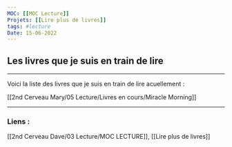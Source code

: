 ```yaml
---
MOC: [[MOC Lecture]]
Projets: [[Lire plus de livres]]
tags: #lecture
Date: 15-06-2022
---
```


## Les livres que je suis en train de lire

---

Voici la liste des livres que je suis en train de lire acuellement :


[[2nd Cerveau Mary/05 Lecture/Livres en cours/Miracle Morning]]


---
### Liens :

[[2nd Cerveau Dave/03 Lecture/MOC LECTURE]], [[Lire plus de livres]]